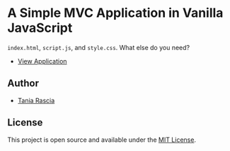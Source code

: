 # A Simple MVC Application in Vanilla JavaScript

`index.html`, `script.js`, and `style.css`. What else do you need?

- [View Application](https://taniarascia.github.io/mvc)

## Author

- [Tania Rascia](https://www.taniarascia.com)

## License

This project is open source and available under the [MIT License](LICENSE).
